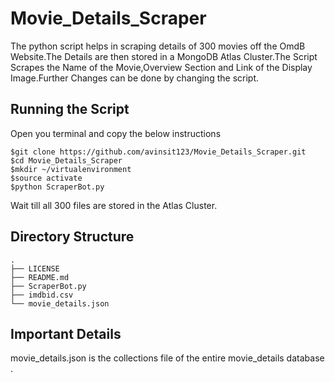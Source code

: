 # Movie_Details_Scraper
The python script helps in scraping details of 300 movies off the OmdB Website.The Details are then stored in a MongoDB Atlas Cluster.The Script Scrapes the Name of the Movie,Overview Section and Link of the Display Image.Further Changes can be done by changing the script.

## Running the Script
Open you terminal and copy the below instructions
```terminal
$git clone https://github.com/avinsit123/Movie_Details_Scraper.git
$cd Movie_Details_Scraper
$mkdir ~/virtualenvironment
$source activate
$python ScraperBot.py
```
Wait till all 300 files are stored in the Atlas Cluster.

## Directory Structure
```terminal
.
├── LICENSE
├── README.md
├── ScraperBot.py
├── imdbid.csv
└── movie_details.json
```

## Important Details
movie_details.json is the collections file of the entire movie_details database .
